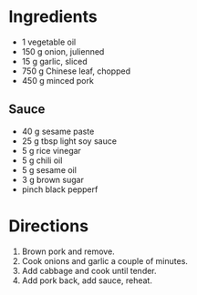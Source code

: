
# Ingredients
- 1 vegetable oil
- 150 g onion, julienned 
- 15 g garlic, sliced
- 750 g Chinese leaf, chopped
- 450 g minced pork

## Sauce
- 40 g sesame paste
- 25 g tbsp light soy sauce
- 5 g rice vinegar
- 5 g chili oil
- 5 g sesame oil
- 3 g brown sugar
- pinch black pepperf

# Directions
1. Brown pork and remove.
2. Cook onions and garlic a couple of minutes.
3. Add cabbage and cook until tender. 
4. Add pork back, add sauce, reheat.
